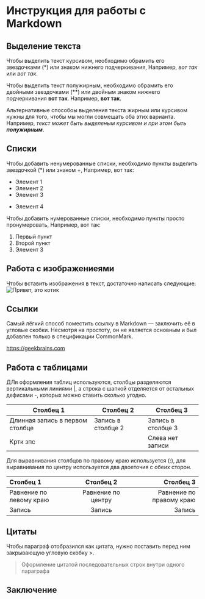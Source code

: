 # Инструкция для работы с Markdown 

## Выделение текста 

Чтобы выделить текст курсивом, необходимо обрамить его звездочками (*) или знаком нижнего подчеркивания, Например, *вот так* или _вот так_.

Чтобы выделить текст полужирным, необходимо обрамить его двойными звездочками (**) или двойным знаком нижнего подчеркивания __вот так__. Например, **вот так**.

Альтернативные способоы выделения текста жирным или курсивом нужны для того, чтобы мы могли совмещать оба этих варианта. Например, _текст может быть выделеным курсивом и при этом быть **полужирным**_.

## Списки

Чтобы добавить ненумерованные списки, необходимо пункты выделить звездочкой (*) или знаком +, Например, вот так:
* Элемент 1
* Элемент 2
* Элемент 3
+ Элемент 4

Чтобы добавить нумерованные списки, необходимо пункты просто пронумеровать, Например, вот так:
1. Первый пункт
2. Второй пункт
3. Элемент 3

## Работа с изображениеями 

Чтобы вставить изображения в текст, 
достаточно написать следующие:
![Привет, это котик](cat.jpg)

## Ссылки 

Самый лёгкий способ поместить ссылку в Markdown — заключить её в угловые скобки. Несмотря на простоту, он не является основным и был добавлен только в спецификации CommonMark.

<https://geekbrains.com>

## Работа с таблицами 

ДЛя оформления таблиц используются, столбцы разделяются вертикальными линиями |, а строка с шапкой отделяется от остальных дефисами -, которых можно ставить сколько угодно.

|Столбец 1|Столбец 2|Столбец 3|
|-|--------|---|
|Длинная запись в первом столбце|Запись в столбце 2|Запись в столбце 3|
|Кртк зпс| |Слева нет записи|

Для выравнивания столбцов по правому краю используется (:), для выравнивания по центру используется два двоеточия с обеих сторон.

|Столбец 1|Столбец 2|Столбец 3|
|:-|:-:|-:|
|Равнение по левому краю|Равнение по центру|Равнение по правому краю|
|Запись|Запись|Запись|

## Цитаты

Чтобы параграф отобразился как цитата, нужно поставить перед ним закрывающую угловую скобку >.

> Оформление цитатой
последовательных строк
внутри одного параграфа

## Заключение